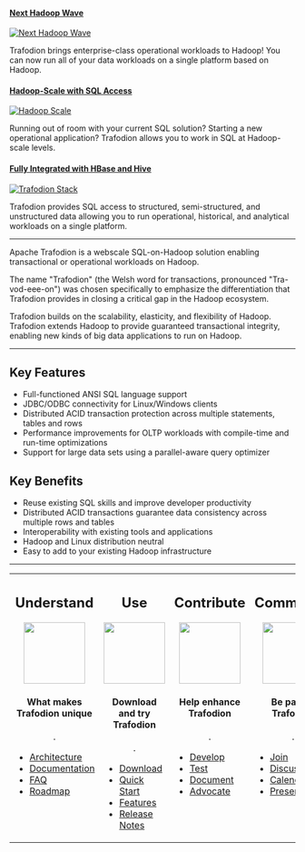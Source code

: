 <!--
  Licensed under the Apache License, Version 2.0 (the "License");
  you may not use this file except in compliance with the License.
  You may obtain a copy of the License at

      http://www.apache.org/licenses/LICENSE-2.0

  Unless required by applicable law or agreed to in writing, software
  distributed under the License is distributed on an "AS IS" BASIS,
  WITHOUT WARRANTIES OR CONDITIONS OF ANY KIND, either express or implied.
  See the License for the specific language governing permissions and
  limitations under the License.
-->
#### [Next Hadoop Wave][revolution]

[![Next Hadoop Wave](images/carousel/revolution.png)][revolution]

Trafodion brings enterprise-class operational workloads to Hadoop! You can now run all of your data workloads on a single platform based on Hadoop.


#### [Hadoop-Scale with SQL Access][scale]

[![Hadoop Scale](images/carousel/scale.png)][scale]

Running out of room with your current SQL solution? Starting a new operational application? Trafodion allows you to work in SQL at Hadoop-scale levels.


#### [Fully Integrated with HBase and Hive][stack]

[![Trafodion Stack](images/carousel/stack.png)][stack]

Trafodion provides SQL access to structured, semi-structured, and unstructured data allowing you to run operational, historical, and analytical workloads on a single platform.


[revolution]: http://trafodion.apache.org
[scale]: http://trafodion.apache.org
[stack]: index.html


---

Apache Trafodion is a webscale SQL-on-Hadoop solution enabling transactional or operational workloads on Hadoop. 

The name &quot;Trafodion&quot; (the Welsh word for transactions, pronounced &quot;Tra-vod-eee-on&quot;) was chosen specifically to emphasize the differentiation that Trafodion provides in closing a critical gap in the Hadoop ecosystem. 

Trafodion builds on the scalability, elasticity, and flexibility of Hadoop. Trafodion extends Hadoop to provide guaranteed transactional integrity, enabling new kinds of big data applications to run on Hadoop. 

---

## Key Features

* Full-functioned ANSI SQL language support
* JDBC/ODBC connectivity for Linux/Windows clients
* Distributed ACID transaction protection across multiple statements, tables and rows
* Performance improvements for OLTP workloads with compile-time and run-time optimizations
* Support for large data sets using a parallel-aware query optimizer


## Key Benefits

* Reuse existing SQL skills and improve developer productivity
* Distributed ACID transactions guarantee data consistency across multiple rows and tables
* Interoperability with existing tools and applications
* Hadoop and Linux distribution neutral
* Easy to add to your existing Hadoop infrastructure


---

<span >
<!-- table class="hidetable" -->
<table>
<tr>
<td width="25%" valign="top">
<center>
<h2>Understand</h2>
<img src="images/logos/understand.png" width="108" height="108"/>
<h4>What makes Trafodion unique</h4>
<div class="customHr">.</div>
</center>
<ul>
<li><a href="architecture-overview.html">Architecture</a></li>
<li><a href="documentation.html">Documentation</a></li>
<li><a href="faq.html">FAQ</a></li>
<li><a href="roadmap.html">Roadmap</a></li>
</ul>
</td>
<td width="25%" valign="top">
<center>
<h2>Use</h2>
<img src="images/logos/use.png" width="108" height="108"/>
<h4>Download and try Trafodion</h4>
<div class="customHr">.</div>
</center>
<ul>
<li><a href="download.html">Download</a></li>
<li><a href="quick-start.html">Quick Start</a></li>
<li><a href="features.html">Features</a></li>
<li><a href="release-notes.html">Release Notes</a></li>
</ul>
</td>
<td width="25%" valign="top">
<center>
<h2>Contribute</h2>
<img src="images/logos/contribute.png" width="108" height="108"/>
<h4>Help enhance Trafodion</h4>
<div class="customHr">.</div>
</center>
<ul>
<li><a href="develop.html">Develop</a></li>
<li><a href="test.html">Test</a></li>
<li><a href="document.html">Document</a></li>
<li><a href="advocate.html">Advocate</a></li>
</ul>
</td>
<td width="25%" valign="top">
<center>
<h2>Community</h2>
<img src="images/logos/community.png" width="108" height="108"/>
<h4>Be part of Trafodion</h4>
<div class="customHr">.</div>
</center>
<ul>
<li><a href="contribute.html">Join</a></li>
<li><a href="mail-lists.html">Discuss</a></li>
<li><a href="calendar.html">Calendar</a></li>
<li><a href="presentations.html">Presentations</a></li>
</ul>
</td>
</tr>
</table>
</span>